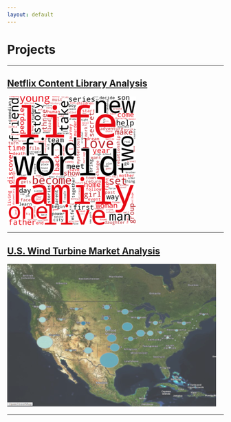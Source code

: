 ```yaml
---
layout: default
---
```


# Projects

---

## [Netflix Content Library Analysis](netflix.md)



![Netflix Analysis](plotwordmap.png)

---


## [U.S. Wind Turbine Market Analysis](windturbine.md)

![windturbine](windturbine.png)

---